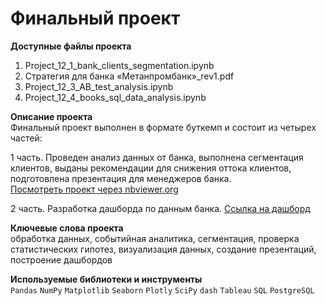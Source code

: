 # Финальный проект

**Доступные файлы проекта**  
1. Project_12_1_bank_clients_segmentation.ipynb
2. Cтратегия для банка «Метанпромбанк»_rev1.pdf
3. Project_12_3_AB_test_analysis.ipynb
4. Project_12_4_books_sql_data_analysis.ipynb

**Описание проекта**  
Финальный проект выполнен в формате буткемп и состоит из четырех частей:

1 часть. Проведен анализ данных от банка, выполнена сегментация клиентов, выданы рекомендации для снижения оттока клиентов, подготовлена презентация для менеджеров банка.  
[Посмотреть проект через nbviewer.org](https://nbviewer.org/github/Alexurm/da48_IlyinAV/blob/main/12.%20%D0%A4%D0%B8%D0%BD%D0%B0%D0%BB%D1%8C%D0%BD%D1%8B%D0%B9%20%D0%BF%D1%80%D0%BE%D0%B5%D0%BA%D1%82/Project_12_1_bank_clients_segmentation.ipynb)


2 часть. Разработка дашборда по данным банка.
[Ссылка на дашборд](https://public.tableau.com/app/profile/alexander5368/viz/_16662539778060/Dashboard1)


**Ключевые слова проекта**  
обработка данных, событийная аналитика, cегментация, проверка статистических гипотез, визуализация данных, создание презентаций, построение дашбордов

**Используемые библиотеки и инструменты**  
`Pandas` `NumPy` `Matplotlib` `Seaborn` `Plotly` `SciPy` `dash` `Tableau` `SQL` `PostgreSQL`
